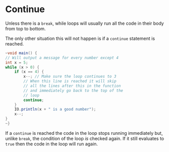 # Continue

Unless there is a `break`, while loops will usually run all the code in their body from top to bottom.

The only other situation this will not happen is if a `continue` statement is reached.

```java
~void main() {
// Will output a message for every number except 4
int x = 5;
while (x > 0) {
    if (x == 4) {
        x--; // Make sure the loop continues to 3
        // When this line is reached it will skip
        // all the lines after this in the function
        // and immediately go back to the top of the
        // loop
        continue;
    }
    IO.println(x + " is a good number");
    x--;
}
~}
```

If a `continue` is reached the code in the loop stops running immediately but, unlike `break`,
the condition of the loop _is_ checked again. If it still evaluates to `true` then the code
in the loop will run again.
